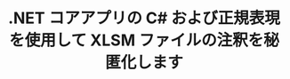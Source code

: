 ---
############################# Static ############################
layout: "autogen"
draft: false
path: "ja/redaction/net/annotation/xlsm"
otherformats: CSV DOC DOCM DOCX DOT DOTM DOTX PDF POT POTM PPS PPSM PPSX PPT PPTM PPTX RTF XLS XLSX XLT XLTM XLTX  

############################# Head ############################
head_title: ".NET コア経由の正規表現を使用して、XLSM ドキュメントの注釈を秘匿化する"
head_description: "さまざまな形式のドキュメントから正規表現を使用して、注釈内の機密情報を秘匿化します。"

############################# Header ############################
title: ".NET コアアプリの C# および正規表現を使用して XLSM ファイルの注釈を秘匿化します"
description: "Office および OpenOffice のドキュメント、スプレッドシート、プレゼンテーション、および Windows、Linux、macOS 上の XLSM から機密情報を検索して削除します"

################### SubMenu/Download Button #####################
submenu:
    enable: true

############################# About ############################
about:
    enable: true
    title: ".NET API のドキュメント注釈編集"
    content: |
        PDF、Word、Excel、PowerPoint のドキュメントおよび画像からの機密情報や機密情報をサニタイズするための、形式に依存しない単一のインターフェイス。メタデータの変更や注釈の削除機能も含まれます。 GroupDocs.Redaction for .NET ツールを使用すると、機密情報を編集して編集した文書を PDF に保存し、すべてのページをラスター イメージに変換したり、文書を元の形式で保存してさらに編集したりできます。

############################# Steps ############################
steps:
    enable: true
    title_left: "C# 経由で正規表現を使用して XLSM からの注釈を秘匿化する"
    content_left: |
        [GroupDocs.Redaction](ja//redaction/net/) を使用すると、.NET 開発者は正規表現の最大限の強度を使用して、いくつかの簡単な手順で XLSM ファイルを秘匿化できます。

        *   [Redactor](https://apireference.groupdocs.com/redaction/net/groupdocs.redaction/redactor) クラスのインスタンスを作成し、XLSM ファイルをロードします
        *   [AnnotationRedaction](https://apireference.groupdocs.com/redaction/net/groupdocs.redaction.redactions/annotationredaction) クラスのインスタンスを作成して、コメントを検索して置換します
        *   AnnotationRedaction のオブジェクトを使用して [Redactor.Apply](https://apireference.groupdocs.com/redaction/net/groupdocs.redaction/redactor/methods/apply/index) メソッドを呼び出す
        
    title_right: "GroupDocs リダクション API の使用方法"
    content_right: |
        コマンド ラインから ```nuget install GroupDocs.Redaction``` としてパッケージをインストールするか、Visual Studio のパッケージ マネージャー コンソールから ```Install-Package GroupDocs.Redaction```` を使用してパッケージをインストールします。 
        あるいは、[ダウンロード](https://downloads.groupdocs.com/redaction/net) からオフライン MSI インストーラーまたは ZIP ファイル内の DLL を取得し、プロジェクト内で手動で参照します。  
        
    code: |
        ```cs
        using (Redactor redactor = new Redactor(@"sample.xlsm"))
        {
        	redactor.Apply(new AnnotationRedaction("(?im:john)", "[redacted]"));
        	redactor.Save();
        }
        ```

############################# Demos ############################
demos:
    enable: true
############################# About Formats ############################
about_formats:
    enable: true
############################# More Formats ############################
more_formats:
    enable: true

############################# Back to top ###############################
back_to_top:
    enable: true
---